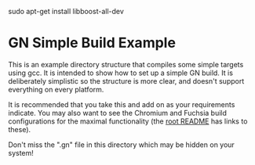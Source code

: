 sudo apt-get install libboost-all-dev

# GN Simple Build Example

This is an example directory structure that compiles some simple targets using
gcc. It is intended to show how to set up a simple GN build. It is deliberately
simplistic so the structure is more clear, and doesn't support everything on
every platform.

It is recommended that you take this and add on as your requirements indicate.
You may also want to see the Chromium and Fuchsia build configurations for the
maximal functionality (the [root README](../../README.md) has links to these).

Don't miss the ".gn" file in this directory which may be hidden on your system!
